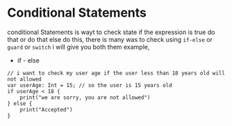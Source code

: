 # Conditional Statements
conditional Statements is wayt to check state if the expression is true do that or do that else do this, there is many was to check using `if-else` or `guard` or `switch` i will give you both them example,
* if - else
```
// i want to check my user age if the user less than 18 years old will not allowed
var userAge: Int = 15; // so the user is 15 years old
if userAge < 18 {
    print("we are sorry, you are not allowed")
} else {
    print("Accepted")
}
```